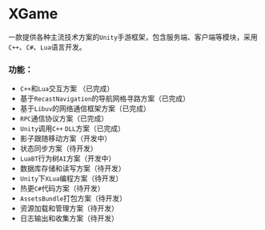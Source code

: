 # XGame
一款提供各种主流技术方案的`Unity`手游框架，包含服务端、客户端等模块，采用`C++`、`C#`、`Lua`语言开发。

### 功能：
* `C++`和`Lua`交互方案 （已完成）
* 基于`RecastNavigation`的导航网格寻路方案（已完成）
* 基于`Libuv`的网络通信框架方案（已完成）
* `RPC`通信协议方案（已完成）
* `Unity`调用`C++` `DLL`方案（已完成）
* 影子跟随移动方案（开发中）
* 状态同步方案（待开发）
* `LuaBT`行为树`AI`方案（开发中）
* 数据库存储和读写方案（待开发）
* `Unity`下`XLua`编程方案（待开发）
* 热更`C#`代码方案（待开发）
* `AssetsBundle`打包方案（待开发）
* 资源加载和管理方案（待开发）
* 日志输出和收集方案（待开发）